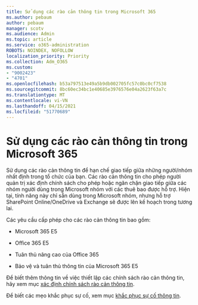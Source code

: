 ```yaml
---
title: Sử dụng các rào cản thông tin trong Microsoft 365
ms.author: pebaum
author: pebaum
manager: scotv
ms.audience: Admin
ms.topic: article
ms.service: o365-administration
ROBOTS: NOINDEX, NOFOLLOW
localization_priority: Priority
ms.collection: Adm_O365
ms.custom:
- "9002423"
- "4701"
ms.openlocfilehash: b53a797513e49a5b9db002705fc57c0bc0cf7538
ms.sourcegitcommit: 8bc60ec34bc1e40685e3976576e04a2623f63a7c
ms.translationtype: MT
ms.contentlocale: vi-VN
ms.lasthandoff: 04/15/2021
ms.locfileid: "51770689"
---
```

# <a name="using-information-barriers-in-microsoft-365"></a>Sử dụng các rào cản thông tin trong Microsoft 365

Sử dụng các rào cản thông tin để hạn chế giao tiếp giữa những người/nhóm nhất định trong tổ chức của bạn. Các rào cản thông tin cho phép người quản trị xác định chính sách cho phép hoặc ngăn chặn giao tiếp giữa các nhóm người dùng trong Microsoft nhóm với các thuê bao được hỗ trợ.  Hiện tại, tính năng này chỉ sẵn dùng trong Microsoft nhóm, nhưng hỗ trợ SharePoint Online/OneDrive và Exchange sẽ được lên kế hoạch trong tương lai.

Các yêu cầu cấp phép cho các rào cản thông tin bao gồm:

- Microsoft 365 E5

- Office 365 E5

- Tuân thủ nâng cao của Office 365

- Bảo vệ và tuân thủ thông tin của Microsoft 365 E5

Để biết thêm thông tin về việc thiết lập các chính sách rào cản thông tin, hãy xem mục [xác định chính sách rào cản thông tin](https://docs.microsoft.com/microsoft-365/compliance/information-barriers-policies).

Để biết các mẹo khắc phục sự cố, xem mục [khắc phục sự cố thông tin](https://docs.microsoft.com/microsoft-365/compliance/information-barriers-troubleshooting).
